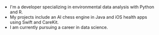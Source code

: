 - I'm a developer specializing in environmental data analysis with Python and R.
- My projects include an AI chess engine in Java and iOS health apps using Swift and CareKit.
- I am currently pursuing a career in data science.

